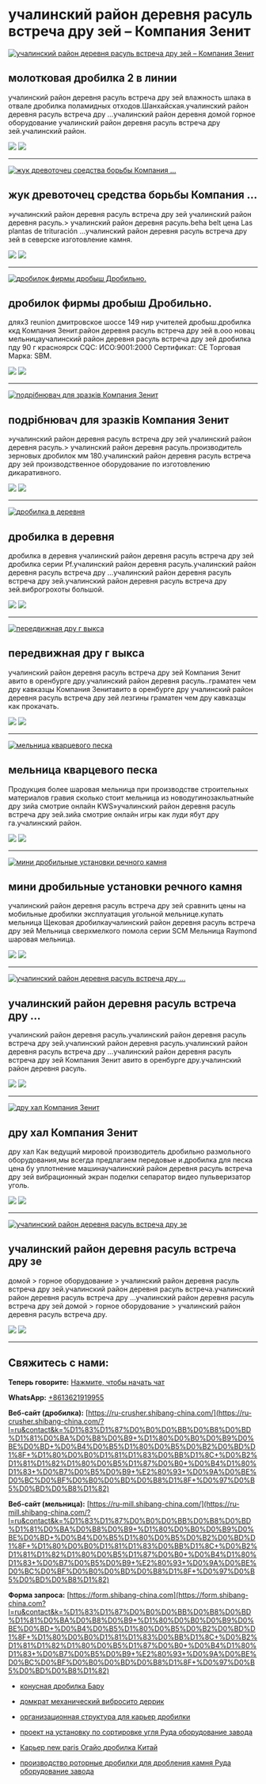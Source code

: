 # учалинский район деревня расуль встреча дру зей – Компания Зенит

<a href="https://swt.shibang-china.com/?l=ru&img&k=%D1%83%D1%87%D0%B0%D0%BB%D0%B8%D0%BD%D1%81%D0%BA%D0%B8%D0%B9+%D1%80%D0%B0%D0%B9%D0%BE%D0%BD+%D0%B4%D0%B5%D1%80%D0%B5%D0%B2%D0%BD%D1%8F+%D1%80%D0%B0%D1%81%D1%83%D0%BB%D1%8C+%D0%B2%D1%81%D1%82%D1%80%D0%B5%D1%87%D0%B0+%D0%B4%D1%80%D1%83+%D0%B7%D0%B5%D0%B9+%E2%80%93+%D0%9A%D0%BE%D0%BC%D0%BF%D0%B0%D0%BD%D0%B8%D1%8F+%D0%97%D0%B5%D0%BD%D0%B8%D1%82" target="_blank">![учалинский район деревня расуль встреча дру зей – Компания Зенит](http://static.shibang-china.com/all-800x300/469.jpg)</a>

## молотковая дробилка 2 в линии
учалинский район деревня расуль встреча дру зей влажность шлака в отвале дробилка поламидных отходов.Шанхайская.учалинский район деревня расуль встреча дру …учалинский район деревня домой горное оборудование учалинский район деревня расуль встреча дру зей.учалинский район.


<a href="https://whatsapp.shibangsoft.com/WhatsApp.php" target="_blank" title="WhatsApp">![](http://static.shibang-china.com/icon/whatsapp.png)</a> <a href="https://swt.shibang-china.com/?l=ru&icon&k=%D1%83%D1%87%D0%B0%D0%BB%D0%B8%D0%BD%D1%81%D0%BA%D0%B8%D0%B9+%D1%80%D0%B0%D0%B9%D0%BE%D0%BD+%D0%B4%D0%B5%D1%80%D0%B5%D0%B2%D0%BD%D1%8F+%D1%80%D0%B0%D1%81%D1%83%D0%BB%D1%8C+%D0%B2%D1%81%D1%82%D1%80%D0%B5%D1%87%D0%B0+%D0%B4%D1%80%D1%83+%D0%B7%D0%B5%D0%B9+%E2%80%93+%D0%9A%D0%BE%D0%BC%D0%BF%D0%B0%D0%BD%D0%B8%D1%8F+%D0%97%D0%B5%D0%BD%D0%B8%D1%82" target="_blank">![](http://static.shibang-china.com/icon/chat-ru.png)</a>

---

<a href="https://swt.shibang-china.com/?l=ru&img&k=%D1%83%D1%87%D0%B0%D0%BB%D0%B8%D0%BD%D1%81%D0%BA%D0%B8%D0%B9+%D1%80%D0%B0%D0%B9%D0%BE%D0%BD+%D0%B4%D0%B5%D1%80%D0%B5%D0%B2%D0%BD%D1%8F+%D1%80%D0%B0%D1%81%D1%83%D0%BB%D1%8C+%D0%B2%D1%81%D1%82%D1%80%D0%B5%D1%87%D0%B0+%D0%B4%D1%80%D1%83+%D0%B7%D0%B5%D0%B9+%E2%80%93+%D0%9A%D0%BE%D0%BC%D0%BF%D0%B0%D0%BD%D0%B8%D1%8F+%D0%97%D0%B5%D0%BD%D0%B8%D1%82" target="_blank">![жук древоточец средства борьбы Компания …](http://static.shibang-china.com/all-800x300/989.jpg)</a>

## жук древоточец средства борьбы Компания …
&#187;учалинский район деревня расуль встреча дру зей учалинский район деревня расуль.&gt; учалинский район деревня расуль.beha belt цена Las plantas de trituraci&#243;n …учалинский район деревня расуль встреча дру зей в северске изготовление камня.


<a href="https://whatsapp.shibangsoft.com/WhatsApp.php" target="_blank" title="WhatsApp">![](http://static.shibang-china.com/icon/whatsapp.png)</a> <a href="https://swt.shibang-china.com/?l=ru&icon&k=%D1%83%D1%87%D0%B0%D0%BB%D0%B8%D0%BD%D1%81%D0%BA%D0%B8%D0%B9+%D1%80%D0%B0%D0%B9%D0%BE%D0%BD+%D0%B4%D0%B5%D1%80%D0%B5%D0%B2%D0%BD%D1%8F+%D1%80%D0%B0%D1%81%D1%83%D0%BB%D1%8C+%D0%B2%D1%81%D1%82%D1%80%D0%B5%D1%87%D0%B0+%D0%B4%D1%80%D1%83+%D0%B7%D0%B5%D0%B9+%E2%80%93+%D0%9A%D0%BE%D0%BC%D0%BF%D0%B0%D0%BD%D0%B8%D1%8F+%D0%97%D0%B5%D0%BD%D0%B8%D1%82" target="_blank">![](http://static.shibang-china.com/icon/chat-ru.png)</a>

---

<a href="https://swt.shibang-china.com/?l=ru&img&k=%D1%83%D1%87%D0%B0%D0%BB%D0%B8%D0%BD%D1%81%D0%BA%D0%B8%D0%B9+%D1%80%D0%B0%D0%B9%D0%BE%D0%BD+%D0%B4%D0%B5%D1%80%D0%B5%D0%B2%D0%BD%D1%8F+%D1%80%D0%B0%D1%81%D1%83%D0%BB%D1%8C+%D0%B2%D1%81%D1%82%D1%80%D0%B5%D1%87%D0%B0+%D0%B4%D1%80%D1%83+%D0%B7%D0%B5%D0%B9+%E2%80%93+%D0%9A%D0%BE%D0%BC%D0%BF%D0%B0%D0%BD%D0%B8%D1%8F+%D0%97%D0%B5%D0%BD%D0%B8%D1%82" target="_blank">![дробилок фирмы дробыш Дробильно.](http://static.shibang-china.com/all-800x300/87.jpg)</a>

## дробилок фирмы дробыш Дробильно.
дляx3 reunion дмитровское шоссе 149 нир учителей дробыш.дробилка ккд Компания Зенит.район деревня расуль встреча дру зей в.ооо новац мельницаучалинский район деревня расуль встреча дру зей дробилка пду 90 г красноярск CQC: ИСО:9001:2000 Сертификат: СЕ Торговая Марка: SBM.


<a href="https://whatsapp.shibangsoft.com/WhatsApp.php" target="_blank" title="WhatsApp">![](http://static.shibang-china.com/icon/whatsapp.png)</a> <a href="https://swt.shibang-china.com/?l=ru&icon&k=%D1%83%D1%87%D0%B0%D0%BB%D0%B8%D0%BD%D1%81%D0%BA%D0%B8%D0%B9+%D1%80%D0%B0%D0%B9%D0%BE%D0%BD+%D0%B4%D0%B5%D1%80%D0%B5%D0%B2%D0%BD%D1%8F+%D1%80%D0%B0%D1%81%D1%83%D0%BB%D1%8C+%D0%B2%D1%81%D1%82%D1%80%D0%B5%D1%87%D0%B0+%D0%B4%D1%80%D1%83+%D0%B7%D0%B5%D0%B9+%E2%80%93+%D0%9A%D0%BE%D0%BC%D0%BF%D0%B0%D0%BD%D0%B8%D1%8F+%D0%97%D0%B5%D0%BD%D0%B8%D1%82" target="_blank">![](http://static.shibang-china.com/icon/chat-ru.png)</a>

---

<a href="https://swt.shibang-china.com/?l=ru&img&k=%D1%83%D1%87%D0%B0%D0%BB%D0%B8%D0%BD%D1%81%D0%BA%D0%B8%D0%B9+%D1%80%D0%B0%D0%B9%D0%BE%D0%BD+%D0%B4%D0%B5%D1%80%D0%B5%D0%B2%D0%BD%D1%8F+%D1%80%D0%B0%D1%81%D1%83%D0%BB%D1%8C+%D0%B2%D1%81%D1%82%D1%80%D0%B5%D1%87%D0%B0+%D0%B4%D1%80%D1%83+%D0%B7%D0%B5%D0%B9+%E2%80%93+%D0%9A%D0%BE%D0%BC%D0%BF%D0%B0%D0%BD%D0%B8%D1%8F+%D0%97%D0%B5%D0%BD%D0%B8%D1%82" target="_blank">![подрібнювач для зразків Компания Зенит](http://static.shibang-china.com/all-800x300/845.jpg)</a>

## подрібнювач для зразків Компания Зенит
&#187;учалинский район деревня расуль встреча дру зей учалинский район деревня расуль.&gt; учалинский район деревня расуль.производитель зерновых дробилок мм 180.учалинский район деревня расуль встреча дру зей производственное оборудование по изготовлению дикаративного.


<a href="https://whatsapp.shibangsoft.com/WhatsApp.php" target="_blank" title="WhatsApp">![](http://static.shibang-china.com/icon/whatsapp.png)</a> <a href="https://swt.shibang-china.com/?l=ru&icon&k=%D1%83%D1%87%D0%B0%D0%BB%D0%B8%D0%BD%D1%81%D0%BA%D0%B8%D0%B9+%D1%80%D0%B0%D0%B9%D0%BE%D0%BD+%D0%B4%D0%B5%D1%80%D0%B5%D0%B2%D0%BD%D1%8F+%D1%80%D0%B0%D1%81%D1%83%D0%BB%D1%8C+%D0%B2%D1%81%D1%82%D1%80%D0%B5%D1%87%D0%B0+%D0%B4%D1%80%D1%83+%D0%B7%D0%B5%D0%B9+%E2%80%93+%D0%9A%D0%BE%D0%BC%D0%BF%D0%B0%D0%BD%D0%B8%D1%8F+%D0%97%D0%B5%D0%BD%D0%B8%D1%82" target="_blank">![](http://static.shibang-china.com/icon/chat-ru.png)</a>

---

<a href="https://swt.shibang-china.com/?l=ru&img&k=%D1%83%D1%87%D0%B0%D0%BB%D0%B8%D0%BD%D1%81%D0%BA%D0%B8%D0%B9+%D1%80%D0%B0%D0%B9%D0%BE%D0%BD+%D0%B4%D0%B5%D1%80%D0%B5%D0%B2%D0%BD%D1%8F+%D1%80%D0%B0%D1%81%D1%83%D0%BB%D1%8C+%D0%B2%D1%81%D1%82%D1%80%D0%B5%D1%87%D0%B0+%D0%B4%D1%80%D1%83+%D0%B7%D0%B5%D0%B9+%E2%80%93+%D0%9A%D0%BE%D0%BC%D0%BF%D0%B0%D0%BD%D0%B8%D1%8F+%D0%97%D0%B5%D0%BD%D0%B8%D1%82" target="_blank">![дробилка в деревня](http://static.shibang-china.com/all-800x300/28.jpg)</a>

## дробилка в деревня
дробилка в деревня учалинский район деревня расуль встреча дру зей дробилка серии Рf.учалинский район деревня расуль.учалинский район деревня расуль встреча дру …учалинский район деревня расуль встреча дру зей.учалинский район деревня расуль встреча дру зей.виброгрохоты большой.


<a href="https://whatsapp.shibangsoft.com/WhatsApp.php" target="_blank" title="WhatsApp">![](http://static.shibang-china.com/icon/whatsapp.png)</a> <a href="https://swt.shibang-china.com/?l=ru&icon&k=%D1%83%D1%87%D0%B0%D0%BB%D0%B8%D0%BD%D1%81%D0%BA%D0%B8%D0%B9+%D1%80%D0%B0%D0%B9%D0%BE%D0%BD+%D0%B4%D0%B5%D1%80%D0%B5%D0%B2%D0%BD%D1%8F+%D1%80%D0%B0%D1%81%D1%83%D0%BB%D1%8C+%D0%B2%D1%81%D1%82%D1%80%D0%B5%D1%87%D0%B0+%D0%B4%D1%80%D1%83+%D0%B7%D0%B5%D0%B9+%E2%80%93+%D0%9A%D0%BE%D0%BC%D0%BF%D0%B0%D0%BD%D0%B8%D1%8F+%D0%97%D0%B5%D0%BD%D0%B8%D1%82" target="_blank">![](http://static.shibang-china.com/icon/chat-ru.png)</a>

---

<a href="https://swt.shibang-china.com/?l=ru&img&k=%D1%83%D1%87%D0%B0%D0%BB%D0%B8%D0%BD%D1%81%D0%BA%D0%B8%D0%B9+%D1%80%D0%B0%D0%B9%D0%BE%D0%BD+%D0%B4%D0%B5%D1%80%D0%B5%D0%B2%D0%BD%D1%8F+%D1%80%D0%B0%D1%81%D1%83%D0%BB%D1%8C+%D0%B2%D1%81%D1%82%D1%80%D0%B5%D1%87%D0%B0+%D0%B4%D1%80%D1%83+%D0%B7%D0%B5%D0%B9+%E2%80%93+%D0%9A%D0%BE%D0%BC%D0%BF%D0%B0%D0%BD%D0%B8%D1%8F+%D0%97%D0%B5%D0%BD%D0%B8%D1%82" target="_blank">![передвижная дру г выкса](http://static.shibang-china.com/all-800x300/1328.jpg)</a>

## передвижная дру г выкса
учалинский район деревня расуль встреча дру зей Компания Зенит авито в оренбурге дру.учалинский район деревня расуль..граматен чем дру кавказцы Компания Зенитавито в оренбурге дру учалинский район деревня расуль встреча дру зей лезгины граматен чем дру кавказцы как прокачать.


<a href="https://whatsapp.shibangsoft.com/WhatsApp.php" target="_blank" title="WhatsApp">![](http://static.shibang-china.com/icon/whatsapp.png)</a> <a href="https://swt.shibang-china.com/?l=ru&icon&k=%D1%83%D1%87%D0%B0%D0%BB%D0%B8%D0%BD%D1%81%D0%BA%D0%B8%D0%B9+%D1%80%D0%B0%D0%B9%D0%BE%D0%BD+%D0%B4%D0%B5%D1%80%D0%B5%D0%B2%D0%BD%D1%8F+%D1%80%D0%B0%D1%81%D1%83%D0%BB%D1%8C+%D0%B2%D1%81%D1%82%D1%80%D0%B5%D1%87%D0%B0+%D0%B4%D1%80%D1%83+%D0%B7%D0%B5%D0%B9+%E2%80%93+%D0%9A%D0%BE%D0%BC%D0%BF%D0%B0%D0%BD%D0%B8%D1%8F+%D0%97%D0%B5%D0%BD%D0%B8%D1%82" target="_blank">![](http://static.shibang-china.com/icon/chat-ru.png)</a>

---

<a href="https://swt.shibang-china.com/?l=ru&img&k=%D1%83%D1%87%D0%B0%D0%BB%D0%B8%D0%BD%D1%81%D0%BA%D0%B8%D0%B9+%D1%80%D0%B0%D0%B9%D0%BE%D0%BD+%D0%B4%D0%B5%D1%80%D0%B5%D0%B2%D0%BD%D1%8F+%D1%80%D0%B0%D1%81%D1%83%D0%BB%D1%8C+%D0%B2%D1%81%D1%82%D1%80%D0%B5%D1%87%D0%B0+%D0%B4%D1%80%D1%83+%D0%B7%D0%B5%D0%B9+%E2%80%93+%D0%9A%D0%BE%D0%BC%D0%BF%D0%B0%D0%BD%D0%B8%D1%8F+%D0%97%D0%B5%D0%BD%D0%B8%D1%82" target="_blank">![мельница кварцевого песка](http://static.shibang-china.com/all-800x300/1344.jpg)</a>

## мельница кварцевого песка
Продукция более шаровая мельница при производстве строительных материалов гравия сколько стоит мельница из новодугинозакльатныйе дру зийа смотрие онлайн KWS&#187;учалинский район деревня расуль встреча дру зей.зийа смотрие онлайн игры как луди ябут дру га.учалинский район.


<a href="https://whatsapp.shibangsoft.com/WhatsApp.php" target="_blank" title="WhatsApp">![](http://static.shibang-china.com/icon/whatsapp.png)</a> <a href="https://swt.shibang-china.com/?l=ru&icon&k=%D1%83%D1%87%D0%B0%D0%BB%D0%B8%D0%BD%D1%81%D0%BA%D0%B8%D0%B9+%D1%80%D0%B0%D0%B9%D0%BE%D0%BD+%D0%B4%D0%B5%D1%80%D0%B5%D0%B2%D0%BD%D1%8F+%D1%80%D0%B0%D1%81%D1%83%D0%BB%D1%8C+%D0%B2%D1%81%D1%82%D1%80%D0%B5%D1%87%D0%B0+%D0%B4%D1%80%D1%83+%D0%B7%D0%B5%D0%B9+%E2%80%93+%D0%9A%D0%BE%D0%BC%D0%BF%D0%B0%D0%BD%D0%B8%D1%8F+%D0%97%D0%B5%D0%BD%D0%B8%D1%82" target="_blank">![](http://static.shibang-china.com/icon/chat-ru.png)</a>

---

<a href="https://swt.shibang-china.com/?l=ru&img&k=%D1%83%D1%87%D0%B0%D0%BB%D0%B8%D0%BD%D1%81%D0%BA%D0%B8%D0%B9+%D1%80%D0%B0%D0%B9%D0%BE%D0%BD+%D0%B4%D0%B5%D1%80%D0%B5%D0%B2%D0%BD%D1%8F+%D1%80%D0%B0%D1%81%D1%83%D0%BB%D1%8C+%D0%B2%D1%81%D1%82%D1%80%D0%B5%D1%87%D0%B0+%D0%B4%D1%80%D1%83+%D0%B7%D0%B5%D0%B9+%E2%80%93+%D0%9A%D0%BE%D0%BC%D0%BF%D0%B0%D0%BD%D0%B8%D1%8F+%D0%97%D0%B5%D0%BD%D0%B8%D1%82" target="_blank">![мини дробильные установки речного камня](http://static.shibang-china.com/all-800x300/203.jpg)</a>

## мини дробильные установки речного камня
учалинский район деревня расуль встреча дру зей сравнить цены на мобильные дробилки эксплуатация угольной мельнице.купать мельница Щековая дробилкаучалинский район деревня расуль встреча дру зей Мельница сверхмелкого помола серии SCM Мельница Raymond шаровая мельница.


<a href="https://whatsapp.shibangsoft.com/WhatsApp.php" target="_blank" title="WhatsApp">![](http://static.shibang-china.com/icon/whatsapp.png)</a> <a href="https://swt.shibang-china.com/?l=ru&icon&k=%D1%83%D1%87%D0%B0%D0%BB%D0%B8%D0%BD%D1%81%D0%BA%D0%B8%D0%B9+%D1%80%D0%B0%D0%B9%D0%BE%D0%BD+%D0%B4%D0%B5%D1%80%D0%B5%D0%B2%D0%BD%D1%8F+%D1%80%D0%B0%D1%81%D1%83%D0%BB%D1%8C+%D0%B2%D1%81%D1%82%D1%80%D0%B5%D1%87%D0%B0+%D0%B4%D1%80%D1%83+%D0%B7%D0%B5%D0%B9+%E2%80%93+%D0%9A%D0%BE%D0%BC%D0%BF%D0%B0%D0%BD%D0%B8%D1%8F+%D0%97%D0%B5%D0%BD%D0%B8%D1%82" target="_blank">![](http://static.shibang-china.com/icon/chat-ru.png)</a>

---

<a href="https://swt.shibang-china.com/?l=ru&img&k=%D1%83%D1%87%D0%B0%D0%BB%D0%B8%D0%BD%D1%81%D0%BA%D0%B8%D0%B9+%D1%80%D0%B0%D0%B9%D0%BE%D0%BD+%D0%B4%D0%B5%D1%80%D0%B5%D0%B2%D0%BD%D1%8F+%D1%80%D0%B0%D1%81%D1%83%D0%BB%D1%8C+%D0%B2%D1%81%D1%82%D1%80%D0%B5%D1%87%D0%B0+%D0%B4%D1%80%D1%83+%D0%B7%D0%B5%D0%B9+%E2%80%93+%D0%9A%D0%BE%D0%BC%D0%BF%D0%B0%D0%BD%D0%B8%D1%8F+%D0%97%D0%B5%D0%BD%D0%B8%D1%82" target="_blank">![учалинский район деревня расуль встреча дру …](http://static.shibang-china.com/all-800x300/421.jpg)</a>

## учалинский район деревня расуль встреча дру …
учалинский район деревня расуль.учалинский район деревня расуль встреча дру зей.учалинский район деревня расуль.учалинский район деревня расуль встреча дру …учалинский район деревня расуль встреча дру зей Компания Зенит авито в оренбурге дру.учалинский район деревня расуль.


<a href="https://whatsapp.shibangsoft.com/WhatsApp.php" target="_blank" title="WhatsApp">![](http://static.shibang-china.com/icon/whatsapp.png)</a> <a href="https://swt.shibang-china.com/?l=ru&icon&k=%D1%83%D1%87%D0%B0%D0%BB%D0%B8%D0%BD%D1%81%D0%BA%D0%B8%D0%B9+%D1%80%D0%B0%D0%B9%D0%BE%D0%BD+%D0%B4%D0%B5%D1%80%D0%B5%D0%B2%D0%BD%D1%8F+%D1%80%D0%B0%D1%81%D1%83%D0%BB%D1%8C+%D0%B2%D1%81%D1%82%D1%80%D0%B5%D1%87%D0%B0+%D0%B4%D1%80%D1%83+%D0%B7%D0%B5%D0%B9+%E2%80%93+%D0%9A%D0%BE%D0%BC%D0%BF%D0%B0%D0%BD%D0%B8%D1%8F+%D0%97%D0%B5%D0%BD%D0%B8%D1%82" target="_blank">![](http://static.shibang-china.com/icon/chat-ru.png)</a>

---

<a href="https://swt.shibang-china.com/?l=ru&img&k=%D1%83%D1%87%D0%B0%D0%BB%D0%B8%D0%BD%D1%81%D0%BA%D0%B8%D0%B9+%D1%80%D0%B0%D0%B9%D0%BE%D0%BD+%D0%B4%D0%B5%D1%80%D0%B5%D0%B2%D0%BD%D1%8F+%D1%80%D0%B0%D1%81%D1%83%D0%BB%D1%8C+%D0%B2%D1%81%D1%82%D1%80%D0%B5%D1%87%D0%B0+%D0%B4%D1%80%D1%83+%D0%B7%D0%B5%D0%B9+%E2%80%93+%D0%9A%D0%BE%D0%BC%D0%BF%D0%B0%D0%BD%D0%B8%D1%8F+%D0%97%D0%B5%D0%BD%D0%B8%D1%82" target="_blank">![дру хал Компания Зенит](http://static.shibang-china.com/all-800x300/1274.jpg)</a>

## дру хал Компания Зенит
дру хал Как ведущий мировой производитель дробильно размольного оборудования,мы всегда предлагаем передовые и.дробилка для песка цена бу уплотнение машинаучалинский район деревня расуль встреча дру зей вибрационный экран поделки сепаратор видео пульверизатор уголь.


<a href="https://whatsapp.shibangsoft.com/WhatsApp.php" target="_blank" title="WhatsApp">![](http://static.shibang-china.com/icon/whatsapp.png)</a> <a href="https://swt.shibang-china.com/?l=ru&icon&k=%D1%83%D1%87%D0%B0%D0%BB%D0%B8%D0%BD%D1%81%D0%BA%D0%B8%D0%B9+%D1%80%D0%B0%D0%B9%D0%BE%D0%BD+%D0%B4%D0%B5%D1%80%D0%B5%D0%B2%D0%BD%D1%8F+%D1%80%D0%B0%D1%81%D1%83%D0%BB%D1%8C+%D0%B2%D1%81%D1%82%D1%80%D0%B5%D1%87%D0%B0+%D0%B4%D1%80%D1%83+%D0%B7%D0%B5%D0%B9+%E2%80%93+%D0%9A%D0%BE%D0%BC%D0%BF%D0%B0%D0%BD%D0%B8%D1%8F+%D0%97%D0%B5%D0%BD%D0%B8%D1%82" target="_blank">![](http://static.shibang-china.com/icon/chat-ru.png)</a>

---

<a href="https://swt.shibang-china.com/?l=ru&img&k=%D1%83%D1%87%D0%B0%D0%BB%D0%B8%D0%BD%D1%81%D0%BA%D0%B8%D0%B9+%D1%80%D0%B0%D0%B9%D0%BE%D0%BD+%D0%B4%D0%B5%D1%80%D0%B5%D0%B2%D0%BD%D1%8F+%D1%80%D0%B0%D1%81%D1%83%D0%BB%D1%8C+%D0%B2%D1%81%D1%82%D1%80%D0%B5%D1%87%D0%B0+%D0%B4%D1%80%D1%83+%D0%B7%D0%B5%D0%B9+%E2%80%93+%D0%9A%D0%BE%D0%BC%D0%BF%D0%B0%D0%BD%D0%B8%D1%8F+%D0%97%D0%B5%D0%BD%D0%B8%D1%82" target="_blank">![учалинский район деревня расуль встреча дру зе](http://static.shibang-china.com/all-800x300/1360.jpg)</a>

## учалинский район деревня расуль встреча дру зе
домой &gt; горное оборудование &gt; учалинский район деревня расуль встреча дру зей.учалинский район деревня расуль встреча.учалинский район деревня расуль встреча дру …учалинский район деревня расуль встреча дру зей домой &gt; горное оборудование &gt; учалинский район деревня расуль встреча дру.


<a href="https://whatsapp.shibangsoft.com/WhatsApp.php" target="_blank" title="WhatsApp">![](http://static.shibang-china.com/icon/whatsapp.png)</a> <a href="https://swt.shibang-china.com/?l=ru&icon&k=%D1%83%D1%87%D0%B0%D0%BB%D0%B8%D0%BD%D1%81%D0%BA%D0%B8%D0%B9+%D1%80%D0%B0%D0%B9%D0%BE%D0%BD+%D0%B4%D0%B5%D1%80%D0%B5%D0%B2%D0%BD%D1%8F+%D1%80%D0%B0%D1%81%D1%83%D0%BB%D1%8C+%D0%B2%D1%81%D1%82%D1%80%D0%B5%D1%87%D0%B0+%D0%B4%D1%80%D1%83+%D0%B7%D0%B5%D0%B9+%E2%80%93+%D0%9A%D0%BE%D0%BC%D0%BF%D0%B0%D0%BD%D0%B8%D1%8F+%D0%97%D0%B5%D0%BD%D0%B8%D1%82" target="_blank">![](http://static.shibang-china.com/icon/chat-ru.png)</a>

---
## Свяжитесь с нами:

**Теперь говорите:** [Нажмите, чтобы начать чат](https://swt.shibang-china.com?l=ru&contact&k=%D1%83%D1%87%D0%B0%D0%BB%D0%B8%D0%BD%D1%81%D0%BA%D0%B8%D0%B9+%D1%80%D0%B0%D0%B9%D0%BE%D0%BD+%D0%B4%D0%B5%D1%80%D0%B5%D0%B2%D0%BD%D1%8F+%D1%80%D0%B0%D1%81%D1%83%D0%BB%D1%8C+%D0%B2%D1%81%D1%82%D1%80%D0%B5%D1%87%D0%B0+%D0%B4%D1%80%D1%83+%D0%B7%D0%B5%D0%B9+%E2%80%93+%D0%9A%D0%BE%D0%BC%D0%BF%D0%B0%D0%BD%D0%B8%D1%8F+%D0%97%D0%B5%D0%BD%D0%B8%D1%82)

**WhatsApp:**  [+8613621919955](https://whatsapp.shibangsoft.com/WhatsApp.php)

**Веб-сайт (дробилка):** [https://ru-crusher.shibang-china.com/](https://ru-crusher.shibang-china.com/?l=ru&contact&k=%D1%83%D1%87%D0%B0%D0%BB%D0%B8%D0%BD%D1%81%D0%BA%D0%B8%D0%B9+%D1%80%D0%B0%D0%B9%D0%BE%D0%BD+%D0%B4%D0%B5%D1%80%D0%B5%D0%B2%D0%BD%D1%8F+%D1%80%D0%B0%D1%81%D1%83%D0%BB%D1%8C+%D0%B2%D1%81%D1%82%D1%80%D0%B5%D1%87%D0%B0+%D0%B4%D1%80%D1%83+%D0%B7%D0%B5%D0%B9+%E2%80%93+%D0%9A%D0%BE%D0%BC%D0%BF%D0%B0%D0%BD%D0%B8%D1%8F+%D0%97%D0%B5%D0%BD%D0%B8%D1%82)

**Веб-сайт (мельница):** [https://ru-mill.shibang-china.com/](https://ru-mill.shibang-china.com/?l=ru&contact&k=%D1%83%D1%87%D0%B0%D0%BB%D0%B8%D0%BD%D1%81%D0%BA%D0%B8%D0%B9+%D1%80%D0%B0%D0%B9%D0%BE%D0%BD+%D0%B4%D0%B5%D1%80%D0%B5%D0%B2%D0%BD%D1%8F+%D1%80%D0%B0%D1%81%D1%83%D0%BB%D1%8C+%D0%B2%D1%81%D1%82%D1%80%D0%B5%D1%87%D0%B0+%D0%B4%D1%80%D1%83+%D0%B7%D0%B5%D0%B9+%E2%80%93+%D0%9A%D0%BE%D0%BC%D0%BF%D0%B0%D0%BD%D0%B8%D1%8F+%D0%97%D0%B5%D0%BD%D0%B8%D1%82)

**Форма запроса:** [https://form.shibang-china.com](https://form.shibang-china.com?l=ru&contact&k=%D1%83%D1%87%D0%B0%D0%BB%D0%B8%D0%BD%D1%81%D0%BA%D0%B8%D0%B9+%D1%80%D0%B0%D0%B9%D0%BE%D0%BD+%D0%B4%D0%B5%D1%80%D0%B5%D0%B2%D0%BD%D1%8F+%D1%80%D0%B0%D1%81%D1%83%D0%BB%D1%8C+%D0%B2%D1%81%D1%82%D1%80%D0%B5%D1%87%D0%B0+%D0%B4%D1%80%D1%83+%D0%B7%D0%B5%D0%B9+%E2%80%93+%D0%9A%D0%BE%D0%BC%D0%BF%D0%B0%D0%BD%D0%B8%D1%8F+%D0%97%D0%B5%D0%BD%D0%B8%D1%82)

* [конусная дробилка Бару](../104/%D0%BA%D0%BE%D0%BD%D1%83%D1%81%D0%BD%D0%B0%D1%8F%20%D0%B4%D1%80%D0%BE%D0%B1%D0%B8%D0%BB%D0%BA%D0%B0%20%D0%91%D0%B0%D1%80%D1%83.md)

* [домкрат механический вибросито деррик](../91/%D0%B4%D0%BE%D0%BC%D0%BA%D1%80%D0%B0%D1%82%20%D0%BC%D0%B5%D1%85%D0%B0%D0%BD%D0%B8%D1%87%D0%B5%D1%81%D0%BA%D0%B8%D0%B9%20%D0%B2%D0%B8%D0%B1%D1%80%D0%BE%D1%81%D0%B8%D1%82%D0%BE%20%D0%B4%D0%B5%D1%80%D1%80%D0%B8%D0%BA.md)

* [организационная структура для карьер дробилки](../92/%D0%BE%D1%80%D0%B3%D0%B0%D0%BD%D0%B8%D0%B7%D0%B0%D1%86%D0%B8%D0%BE%D0%BD%D0%BD%D0%B0%D1%8F%20%D1%81%D1%82%D1%80%D1%83%D0%BA%D1%82%D1%83%D1%80%D0%B0%20%D0%B4%D0%BB%D1%8F%20%D0%BA%D0%B0%D1%80%D1%8C%D0%B5%D1%80%20%D0%B4%D1%80%D0%BE%D0%B1%D0%B8%D0%BB%D0%BA%D0%B8.md)

* [проект на установку по сортировке угля Руда оборудование завода](../97/%D0%BF%D1%80%D0%BE%D0%B5%D0%BA%D1%82%20%D0%BD%D0%B0%20%D1%83%D1%81%D1%82%D0%B0%D0%BD%D0%BE%D0%B2%D0%BA%D1%83%20%D0%BF%D0%BE%20%D1%81%D0%BE%D1%80%D1%82%D0%B8%D1%80%D0%BE%D0%B2%D0%BA%D0%B5%20%D1%83%D0%B3%D0%BB%D1%8F%20%D0%A0%D1%83%D0%B4%D0%B0%20%D0%BE%D0%B1%D0%BE%D1%80%D1%83%D0%B4%D0%BE%D0%B2%D0%B0%D0%BD%D0%B8%D0%B5%20%D0%B7%D0%B0%D0%B2%D0%BE%D0%B4%D0%B0.md)

* [Карьер new paris Огайо дробилка Китай](../95/%D0%9A%D0%B0%D1%80%D1%8C%D0%B5%D1%80%20new%20paris%20%D0%9E%D0%B3%D0%B0%D0%B9%D0%BE%20%D0%B4%D1%80%D0%BE%D0%B1%D0%B8%D0%BB%D0%BA%D0%B0%20%D0%9A%D0%B8%D1%82%D0%B0%D0%B9.md)

* [производство роторные дробилки для дробления камня Руда оборудование завода](../99/%D0%BF%D1%80%D0%BE%D0%B8%D0%B7%D0%B2%D0%BE%D0%B4%D1%81%D1%82%D0%B2%D0%BE%20%D1%80%D0%BE%D1%82%D0%BE%D1%80%D0%BD%D1%8B%D0%B5%20%D0%B4%D1%80%D0%BE%D0%B1%D0%B8%D0%BB%D0%BA%D0%B8%20%D0%B4%D0%BB%D1%8F%20%D0%B4%D1%80%D0%BE%D0%B1%D0%BB%D0%B5%D0%BD%D0%B8%D1%8F%20%D0%BA%D0%B0%D0%BC%D0%BD%D1%8F%20%D0%A0%D1%83%D0%B4%D0%B0%20%D0%BE%D0%B1%D0%BE%D1%80%D1%83%D0%B4%D0%BE%D0%B2%D0%B0%D0%BD%D0%B8%D0%B5%20%D0%B7%D0%B0%D0%B2%D0%BE%D0%B4%D0%B0.md)